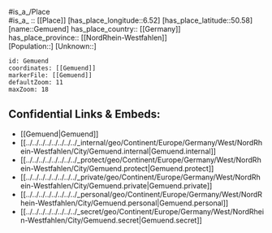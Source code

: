 ﻿---
location: [50.58,6.52] 
mapzoom: [7,12] 
mapmarker: city 
type: City
tags:
- geo/City


SpocWebEntityId: 30406
isDeleted: false
confidential: public

---
#is_a_/Place  
#is_a_ :: [[Place]] 
[has_place_longitude::6.52] 
[has_place_latitude::50.58] 
[name::Gemuend] 
has_place_country:: [[Germany]]  
has_place_province:: [[NordRhein-Westfahlen]]  
[Population::] 
[Unknown::] 


```leaflet
id: Gemuend
coordinates: [[Gemuend]] 
markerFile: [[Gemuend]] 
defaultZoom: 11 
maxZoom: 18
```


## Confidential Links & Embeds: 
- [[Gemuend|Gemuend]]  
- [[../../../../../../../../_internal/geo/Continent/Europe/Germany/West/NordRhein-Westfahlen/City/Gemuend.internal|Gemuend.internal]] 
- [[../../../../../../../../_protect/geo/Continent/Europe/Germany/West/NordRhein-Westfahlen/City/Gemuend.protect|Gemuend.protect]] 
- [[../../../../../../../../_private/geo/Continent/Europe/Germany/West/NordRhein-Westfahlen/City/Gemuend.private|Gemuend.private]] 
- [[../../../../../../../../_personal/geo/Continent/Europe/Germany/West/NordRhein-Westfahlen/City/Gemuend.personal|Gemuend.personal]] 
- [[../../../../../../../../_secret/geo/Continent/Europe/Germany/West/NordRhein-Westfahlen/City/Gemuend.secret|Gemuend.secret]] 

